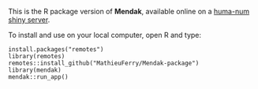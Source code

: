 This is the R package version of **Mendak**, available online on a [huma-num shiny server](https://analytics.huma-num.fr/Mathieu.Ferry/mendak/).

To install and use on your local computer, open R and type:

```
install.packages("remotes") 
library(remotes) 
remotes::install_github("MathieuFerry/Mendak-package") 
library(mendak) 
mendak::run_app()
```
